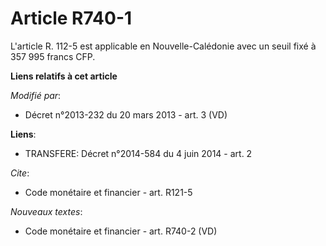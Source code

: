 # Article R740-1

L'article R. 112-5 est applicable en Nouvelle-Calédonie avec un seuil fixé à 357 995 francs CFP.

**Liens relatifs à cet article**

_Modifié par_:

  - Décret n°2013-232 du 20 mars 2013 - art. 3 (VD)

**Liens**:

  - TRANSFERE: Décret n°2014-584 du 4 juin 2014 - art. 2

_Cite_:

  - Code monétaire et financier - art. R121-5

_Nouveaux textes_:

  - Code monétaire et financier - art. R740-2 (VD)
